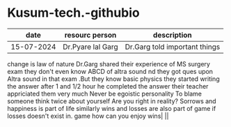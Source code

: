# Kusum-tech.-githubio
| date | resourc person| description|
| ----------- | ----------- |--------|
| 15-07-2024 | Dr.Pyare lal Garg|Dr.Garg told important things|   he addressed that with time there is change in educational institutions,clothing, human nature. But the thing which doesn't change is desire of praised by others everyone wants he or she will got opportunity  to change his or herself and then to change society At first time each and every person in his or her field hesitates but it is a basic human nature deal or figure out it with courage
change is law of nature Dr.Garg shared their experience of MS surgery exam
they don't even know ABCD of altra sound nd they got ques upon Altra sound in that exam .But they know basic physics they started writing the answer after 1 and 1/2 hour he completed the answer their teacher appriciated them very much
Never be egoistic personality 
To blame someone think twice about yourself Are you right in reality? 
Sorrows and happiness is part of life similarly wins and losses are also part of game if losses doesn't exist in. game how can you enjoy wins| ||
